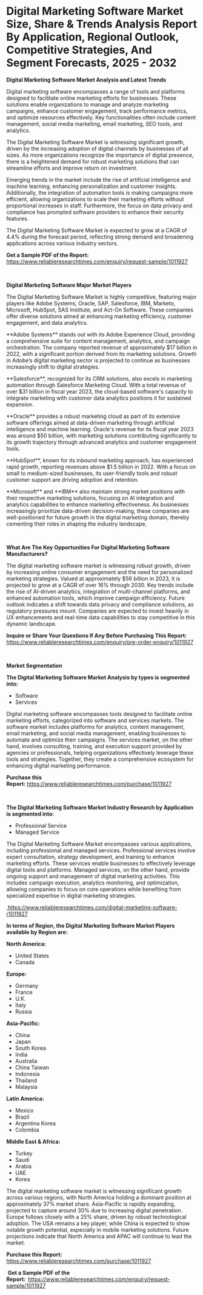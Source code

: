 <p><h1>Digital Marketing Software Market Size, Share & Trends Analysis Report By Application, Regional Outlook, Competitive Strategies, And Segment Forecasts, 2025 - 2032</h1></p><p><strong>Digital Marketing Software Market Analysis and Latest Trends</strong></p>
<p><p>Digital marketing software encompasses a range of tools and platforms designed to facilitate online marketing efforts for businesses. These solutions enable organizations to manage and analyze marketing campaigns, enhance customer engagement, track performance metrics, and optimize resources effectively. Key functionalities often include content management, social media marketing, email marketing, SEO tools, and analytics.</p><p>The Digital Marketing Software Market is witnessing significant growth, driven by the increasing adoption of digital channels by businesses of all sizes. As more organizations recognize the importance of digital presence, there is a heightened demand for robust marketing solutions that can streamline efforts and improve return on investment.</p><p>Emerging trends in the market include the rise of artificial intelligence and machine learning, enhancing personalization and customer insights. Additionally, the integration of automation tools is making campaigns more efficient, allowing organizations to scale their marketing efforts without proportional increases in staff. Furthermore, the focus on data privacy and compliance has prompted software providers to enhance their security features.</p><p>The Digital Marketing Software Market is expected to grow at a CAGR of 4.4% during the forecast period, reflecting strong demand and broadening applications across various industry sectors.</p></p>
<p><strong>Get a Sample PDF of the Report:&nbsp;</strong> <a href="https://www.reliableresearchtimes.com/enquiry/request-sample/1011927?utm_campaign=2665&utm_medium=2&utm_source=Github&utm_content=ia&utm_term=17042025&utm_id=digital-marketing-software">https://www.reliableresearchtimes.com/enquiry/request-sample/1011927</a></p>
<p>&nbsp;</p>
<p><strong>Digital Marketing Software Major Market Players</strong></p>
<p><p>The Digital Marketing Software Market is highly competitive, featuring major players like Adobe Systems, Oracle, SAP, Salesforce, IBM, Marketo, Microsoft, HubSpot, SAS Institute, and Act-On Software. These companies offer diverse solutions aimed at enhancing marketing efficiency, customer engagement, and data analytics.</p><p>**Adobe Systems** stands out with its Adobe Experience Cloud, providing a comprehensive suite for content management, analytics, and campaign orchestration. The company reported revenue of approximately $17 billion in 2022, with a significant portion derived from its marketing solutions. Growth in Adobe’s digital marketing sector is projected to continue as businesses increasingly shift to digital strategies.</p><p>**Salesforce**, recognized for its CRM solutions, also excels in marketing automation through Salesforce Marketing Cloud. With a total revenue of over $31 billion in fiscal year 2023, the cloud-based software's capacity to integrate marketing with customer data analytics positions it for sustained expansion.</p><p>**Oracle** provides a robust marketing cloud as part of its extensive software offerings aimed at data-driven marketing through artificial intelligence and machine learning. Oracle's revenue for its fiscal year 2023 was around $50 billion, with marketing solutions contributing significantly to its growth trajectory through advanced analytics and customer engagement tools.</p><p>**HubSpot**, known for its inbound marketing approach, has experienced rapid growth, reporting revenues above $1.5 billion in 2022. With a focus on small to medium-sized businesses, its user-friendly tools and robust customer support are driving adoption and retention.</p><p>**Microsoft** and **IBM** also maintain strong market positions with their respective marketing solutions, focusing on AI integration and analytics capabilities to enhance marketing effectiveness. As businesses increasingly prioritize data-driven decision-making, these companies are well-positioned for future growth in the digital marketing domain, thereby cementing their roles in shaping the industry landscape.</p></p>
<p>&nbsp;</p>
<p><strong>What Are The Key Opportunities For Digital Marketing Software Manufacturers?</strong></p>
<p><p>The digital marketing software market is witnessing robust growth, driven by increasing online consumer engagement and the need for personalized marketing strategies. Valued at approximately $56 billion in 2023, it is projected to grow at a CAGR of over 16% through 2030. Key trends include the rise of AI-driven analytics, integration of multi-channel platforms, and enhanced automation tools, which improve campaign efficiency. Future outlook indicates a shift towards data privacy and compliance solutions, as regulatory pressures mount. Companies are expected to invest heavily in UX enhancements and real-time data capabilities to stay competitive in this dynamic landscape.</p></p>
<p><strong>Inquire or Share Your Questions If Any Before Purchasing This Report:</strong> <a href="https://www.reliableresearchtimes.com/enquiry/pre-order-enquiry/1011927?utm_campaign=2665&utm_medium=2&utm_source=Github&utm_content=ia&utm_term=17042025&utm_id=digital-marketing-software">https://www.reliableresearchtimes.com/enquiry/pre-order-enquiry/1011927</a></p>
<p>&nbsp;</p>
<p><strong>Market Segmentation</strong></p>
<p><strong>The Digital Marketing Software Market Analysis by types is segmented into:</strong></p>
<p><ul><li>Software</li><li>Services</li></ul></p>
<p><p>Digital marketing software encompasses tools designed to facilitate online marketing efforts, categorized into software and services markets. The software market includes platforms for analytics, content management, email marketing, and social media management, enabling businesses to automate and optimize their campaigns. The services market, on the other hand, involves consulting, training, and execution support provided by agencies or professionals, helping organizations effectively leverage these tools and strategies. Together, they create a comprehensive ecosystem for enhancing digital marketing performance.</p></p>
<p><strong>Purchase this Report:&nbsp;</strong><a href="https://www.reliableresearchtimes.com/purchase/1011927?utm_campaign=2665&utm_medium=2&utm_source=Github&utm_content=ia&utm_term=17042025&utm_id=digital-marketing-software">https://www.reliableresearchtimes.com/purchase/1011927</a></p>
<p>&nbsp;</p>
<p><strong>The Digital Marketing Software Market Industry Research by Application is segmented into:</strong></p>
<p><ul><li>Professional Service</li><li>Managed Service</li></ul></p>
<p><p>The Digital Marketing Software Market encompasses various applications, including professional and managed services. Professional services involve expert consultation, strategy development, and training to enhance marketing efforts. These services enable businesses to effectively leverage digital tools and platforms. Managed services, on the other hand, provide ongoing support and management of digital marketing activities. This includes campaign execution, analytics monitoring, and optimization, allowing companies to focus on core operations while benefiting from specialized expertise in digital marketing strategies.</p></p>
<p><a href="https://www.reliableresearchtimes.com/digital-marketing-software-r1011927?utm_campaign=2665&utm_medium=2&utm_source=Github&utm_content=ia&utm_term=17042025&utm_id=digital-marketing-software">&nbsp;https://www.reliableresearchtimes.com/digital-marketing-software-r1011927</a></p>
<p><strong>In terms of Region, the Digital Marketing Software Market Players available by Region are:</strong></p>
<p>
    <p> <strong> North America: </strong>
        <ul>
            <li>United States</li>
            <li>Canada</li>
        </ul>
        </p> 
    <p> <strong> Europe: </strong>
        <ul>
            <li>Germany</li>
            <li>France</li>
            <li>U.K.</li>
            <li>Italy</li>
            <li>Russia</li>
        </ul>
        </p> 
    <p> <strong> Asia-Pacific: </strong>
        <ul>
            <li>China</li>
            <li>Japan</li>
            <li>South Korea</li>
            <li>India</li>
            <li>Australia</li>
            <li>China Taiwan</li>
            <li>Indonesia</li>
            <li>Thailand</li>
            <li>Malaysia</li>
        </ul>
        </p> 
    <p> <strong> Latin America: </strong>
        <ul>
            <li>Mexico</li>
            <li>Brazil</li>
            <li>Argentina Korea</li>
            <li>Colombia</li>
        </ul>
        </p> 
    <p> <strong> Middle East & Africa: </strong>
        <ul>
            <li>Turkey</li>
            <li>Saudi</li>
            <li>Arabia</li>
            <li>UAE</li>
            <li>Korea</li>
        </ul>
    </p>
    </p>
<p><p>The digital marketing software market is witnessing significant growth across various regions, with North America holding a dominant position at approximately 37% market share. Asia-Pacific is rapidly expanding, projected to capture around 30% due to increasing digital penetration. Europe follows closely with a 25% share, driven by robust technological adoption. The USA remains a key player, while China is expected to show notable growth potential, especially in mobile marketing solutions. Future projections indicate that North America and APAC will continue to lead the market.</p></p>
<p><strong>Purchase this Report: </strong><a href="https://www.reliableresearchtimes.com/purchase/1011927?utm_campaign=2665&utm_medium=2&utm_source=Github&utm_content=ia&utm_term=17042025&utm_id=digital-marketing-software">https://www.reliableresearchtimes.com/purchase/1011927</a></p>
<p>&nbsp;<strong>Get a Sample PDF of the Report:&nbsp;&nbsp;</strong><a href="https://www.reliableresearchtimes.com/enquiry/request-sample/1011927?utm_campaign=2665&utm_medium=2&utm_source=Github&utm_content=ia&utm_term=17042025&utm_id=digital-marketing-software">https://www.reliableresearchtimes.com/enquiry/request-sample/1011927</a></p>
<p><strong></strong></p>
<p><p></p><p></p><p></p></p>